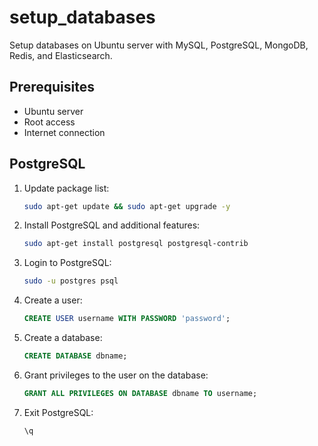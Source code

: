 # setup_databases
Setup databases on Ubuntu server with MySQL, PostgreSQL, MongoDB, Redis, and Elasticsearch.

## Prerequisites
- Ubuntu server
- Root access
- Internet connection

## PostgreSQL 
1. Update package list:
    ```bash
    sudo apt-get update && sudo apt-get upgrade -y 
    ```
2. Install PostgreSQL and additional features:
    ```bash
    sudo apt-get install postgresql postgresql-contrib
    ```
3. Login to PostgreSQL:
    ```bash
    sudo -u postgres psql
    ```
4. Create a user:
    ```sql
    CREATE USER username WITH PASSWORD 'password';
    ```
5. Create a database:
    ```sql
    CREATE DATABASE dbname;
    ```
6. Grant privileges to the user on the database:
    ```sql
    GRANT ALL PRIVILEGES ON DATABASE dbname TO username;
    ```
7. Exit PostgreSQL:
    ```sql
    \q
    ```